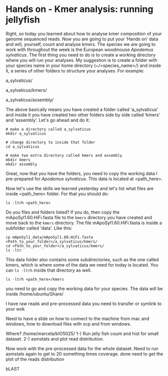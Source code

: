 # Hands on - Kmer analysis: running jellyfish

Right, so today you learned about how to analyse kmer composition of your genome sequenced reads. Now you are going to put your ‘Hands on’ data and will, yourself, count and analyse kmers. 
The species we are going to work with throughout the week is the European woodmouse *Apodemus sylvaticus*. The first thing you need to do is to create a working directory where you will run your analyses. My suggestion is to create a folder with your species name in your home directory (~/<species_name>/) and inside it, a series of other folders to structure your analyses. For example:

a_sylvaticus/  

a_sylvaticus/kmers/

a_sylvaticus/assembly/

The above basically means you have created a folder called ‘a_sylvaticus’ and inside it you have created two other folders side by side called ‘kmers’ and ‘assembly’. Let's go ahead and do it:

```
# make a directory called a_sylvaticus
mkdir a_sylvaticus

# change directory to inside that folder
cd a_sylvaticus

# make two extra directory called kmers and assembly
mkdir kmers
mkdir assembly
```

Great, now that you have the folders, you need to copy the working data I pre-prepared for *Apodemus sylvaticus*. This data is located at <path_here>.

Now let's use the skills we learned yesterday and let's list what files are inside <path_here> folder. For that you should do:

```
ls -ltrh <path_here> 
```

Do you files and folders listed? If you do, then copy the mApoSyl1.60.HiFi.fasta file to the `kmers` directory you have created and move back to the `kmers` directory. The file mApoSyl1.60.HiFi.fasta is inside a subfolder called 'data'. Like this:

```
cp mApoSyl1_data/mApoSyl1.60.HiFi.fasta <Path_to_your_folder>/a_sylvaticus/kmers/
cd <Path_to_your_folder>/a_sylvaticus/kmers/ 
ls -ltr
```


This data folder also contains some subdirectories, such as the one called kmers, which is where some of the data we need for today is located. You can ```ls -ltrh``` inside that directory as well.

```
ls -ltrh <path_here>/kmers
```




you need to go and copy the working data for your species. The data will be inside /home/ubuntu/Share/



I have raw reads and pre-processed data you need to transfer or symlink to your wok


Need to have a slide on 
how to connect to the machine from mac and windows, 
how to download files with scp and from windows.

















Where? /home/marcela/bIO5025/
1-) Run jelly fish count and hist for small dataset.
2-) asmstats and plot read distribution.

Now work with the pre-processed data for the whole dataset.
Need to run asmstats again to get to 20 something times coverage. done
need to get the plot of the reads distribution

bLAST




